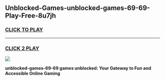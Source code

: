 
## Unblocked-Games-unblocked-games-69-69-Play-Free-8u7jh
<h3>
<a href="https://premium76.site?title=unblocked-games-69-69&ref=21A">CLICK TO PLAY</a></h3>
<hr>

<h3>
<a href="https://premium76.site?title=unblocked-games-69-69&ref=21A">CLICK 2 PLAY</a>
  
</h3>

<a href="https://premium76.site?title=unblocked-games-69-69&ref=21A"><img src="https://clearcache.store/games.png"></a>


**unblocked-games-69-69 games unblocked: Your Gateway to Fun and Accessible Online Gaming**
